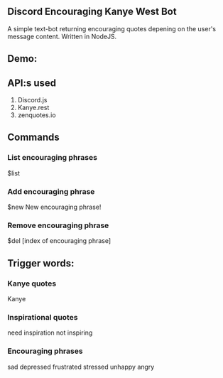 Discord Encouraging Kanye West Bot
---
A simple text-bot returning encouraging quotes depening on the user's message content.
Written in NodeJS.

## Demo:


## API:s used

1. Discord.js
2. Kanye.rest
3. zenquotes.io

## Commands

### List encouraging phrases
$list

### Add encouraging phrase
$new New encouraging phrase!

### Remove encouraging phrase
$del [index of encouraging phrase]

## Trigger words:

### Kanye quotes
Kanye

### Inspirational quotes
need inspiration
not inspiring

### Encouraging phrases
sad
depressed
frustrated
stressed
unhappy
angry
